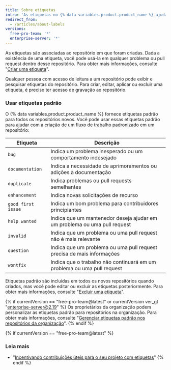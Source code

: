 ```yaml
---
title: Sobre etiquetas
intro: 'As etiquetas no {% data variables.product.product_name %} ajudam você a organizar e priorizar seu trabalho. Você pode aplicar etiquetas a problemas e pull requests para indicar prioridade, categoria ou qualquer outra informação que achar útil.'
redirect_from:
  - /articles/about-labels
versions:
  free-pro-team: '*'
  enterprise-server: '*'
---
```


As etiquetas são associadas ao repositório em que foram criadas. Dada a existência de uma etiqueta, você pode usá-la em qualquer problema ou pull request dentro desse repositório. Para obter mais informações, consulte "[Criar uma etiqueta](/articles/creating-a-label/)".

Qualquer pessoa com acesso de leitura a um repositório pode exibir e pesquisar etiquetas do repositório. Para criar, editar, aplicar ou excluir uma etiqueta, é preciso ter acesso de gravação ao repositório.

### Usar etiquetas padrão

O {% data variables.product.product_name %} fornece etiquetas padrão para todos os repositórios novos. Você pode usar essas etiquetas padrão para ajudar com a criação de um fluxo de trabalho padronizado em um repositório:

| Etiqueta           | Descrição                                                                 |
| ------------------ | ------------------------------------------------------------------------- |
| `bug`              | Indica um problema inesperado ou um comportamento indesejado              |
| `documentation`    | Indica a necessidade de aprimoramentos ou adições à documentação          |
| `duplicate`        | Indica problemas ou pull requests semelhantes                             |
| `enhancement`      | Indica novas solicitações de recurso                                      |
| `good first issue` | Indica um bom problema para contribuidores principiantes                  |
| `help wanted`      | Indica que um mantenedor deseja ajudar em um problema ou uma pull request |
| `invalid`          | Indica que um problema ou uma pull request não é mais relevante           |
| `question`         | Indica que um problema ou uma pull request precisa de mais informações    |
| `wontfix`          | Indica que o trabalho não continuará em um problema ou uma pull request   |

Etiquetas padrão são incluídas em todos os novos repositórios quando criados, mas você pode editar ou excluir as etiquetas posteriormente. Para obter mais informações, consulte "[Excluir uma etiqueta](/articles/deleting-a-label/)".

{% if currentVersion == "free-pro-team@latest" or currentVersion ver_gt "enterprise-server@2.19" %}
Os proprietários da organização podem personalizar as etiquetas padrão para repositórios na organização. Para obter mais informações, consulte "[Gerenciar etiquetas padrão nos repositórios da organização](/articles/managing-default-labels-for-repositories-in-your-organization)".
{% endif %}

{% if currentVersion == "free-pro-team@latest" %}
### Leia mais

- "[Incentivando contribuições úteis para o seu projeto com etiquetas](/github/building-a-strong-community/encouraging-helpful-contributions-to-your-project-with-labels)"
{% endif %}
